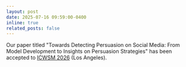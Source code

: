 ```yaml
---
layout: post
date: 2025-07-16 09:59:00-0400
inline: true
related_posts: false
---
```


Our paper titled "Towards Detecting Persuasion on Social Media: From Model Development to Insights on Persuasion Strategies" has been accepted to [ICWSM 2026]() (Los Angeles).